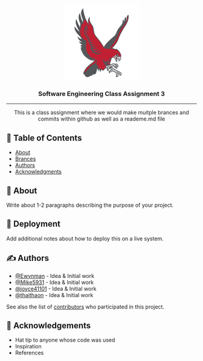 <p align="center">
  <a href="" rel="noopener">
 <img width=200px height=200px src="hawk-logo-color-2.svg" alt="Project logo"></a>
</p>

<h3 align="center">Software Engineering Class Assignment 3</h3>

<div align="center">


</div>

---

<p align="center"> This is a class assignment where we would make muitple brances and commits within github as well as a reademe.md file
    <br> 
</p>

## 📝 Table of Contents

- [About](#about)
- [Brances](#deployment)
- [Authors](#authors)
- [Acknowledgments](#acknowledgement)

## 🧐 About <a name = "about"></a>

Write about 1-2 paragraphs describing the purpose of your project.





## 🚀 Deployment <a name = "deployment"></a>

Add additional notes about how to deploy this on a live system.


## ✍️ Authors <a name = "authors"></a>

- [@Ewynman](https://github.com/Ewynman) - Idea & Initial work
- [@Mike5931](https://github.com/Mike5931) - Idea & Initial work
- [@joyce41101](https://github.com/joyce41101) - Idea & Initial work
- [@thaithaon](https://github.com/thaithaon) - Idea & Initial work

See also the list of [contributors](https://github.com/kylelobo/The-Documentation-Compendium/contributors) who participated in this project.

## 🎉 Acknowledgements <a name = "acknowledgement"></a>

- Hat tip to anyone whose code was used
- Inspiration
- References
